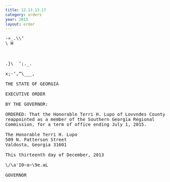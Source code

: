 ```yaml
---
title: 12.13.13.17
category: orders
year: 2013
layout: order
---
```


<pre>-»_.\\‘
\ H

   

.}\  ’;._.

x;-‘,“\___,

THE STATE OF GEORGIA

EXECUTIVE ORDER

BY THE GOVERNOR:

ORDERED: That the Honorable Terri H. Lupo of Lovvndes County, Georgia, is
reappointed as a member of the Southern Georgia Regional
Commission, for a term of office ending July 1, 2015.

The Honorable Terri H. Lupo
509 N. Patterson Street
Valdosta, Georgia 31601

This thirteenth day of December, 2013

\/\a'I0~a~\9e.aL

GOVERNOR

</pre>
